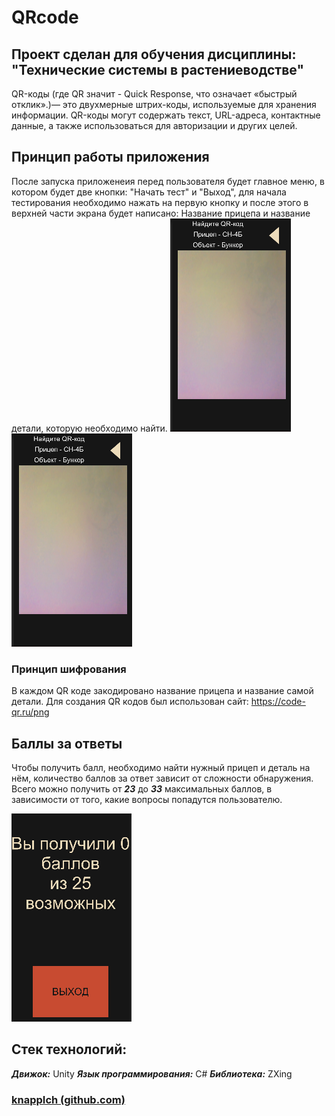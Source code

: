 # QRcode 
Проект сделан для обучения дисциплины:
"Технические системы в растениеводстве"
---
QR-коды (где QR значит - Quick Response, что означает «быстрый отклик».)— это двухмерные штрих-коды, используемые для хранения информации. QR-коды могут содержать текст, URL-адреса, контактные данные, а также использоваться для авторизации и других целей.

## Принцип работы приложения 
После запуска приложенеия перед пользователя будет главное меню, в котором будет две кнопки: "Начать тест" и "Выход", для начала тестирования необходимо нажать на первую кнопку и после этого в верхней части экрана будет написано: Название прицепа и название детали, которую необходимо найти.
![Экран сканирования](https://github.com/knappIch/-QRcode/blob/main/ScanScreen.PNG)
![Экран сканирования](https://github.com/knappIch/-QRcode/blob/main/ScanScreen.PNG)

### Принцип шифрования
В каждом QR коде закодировано название прицепа и название самой детали. 
Для создания QR кодов был использован сайт: https://code-qr.ru/png

## Баллы за ответы
Чтобы получить балл, необходимо найти нужный прицеп и деталь на нём, количество баллов за ответ зависит от сложности обнаружения. Всего можно получить от ***23*** до ***33*** максимальных баллов, в зависимости от того, какие вопросы попадутся пользователю.

![Экран после тестирования](https://github.com/knappIch/-QRcode/blob/main/EndScreen.PNG)


## Стек технологий:
***Движок:*** Unity
***Язык программирования:*** C#
***Библиотека:*** ZXing


### [knappIch (github.com)](https://github.com/knappIch)

